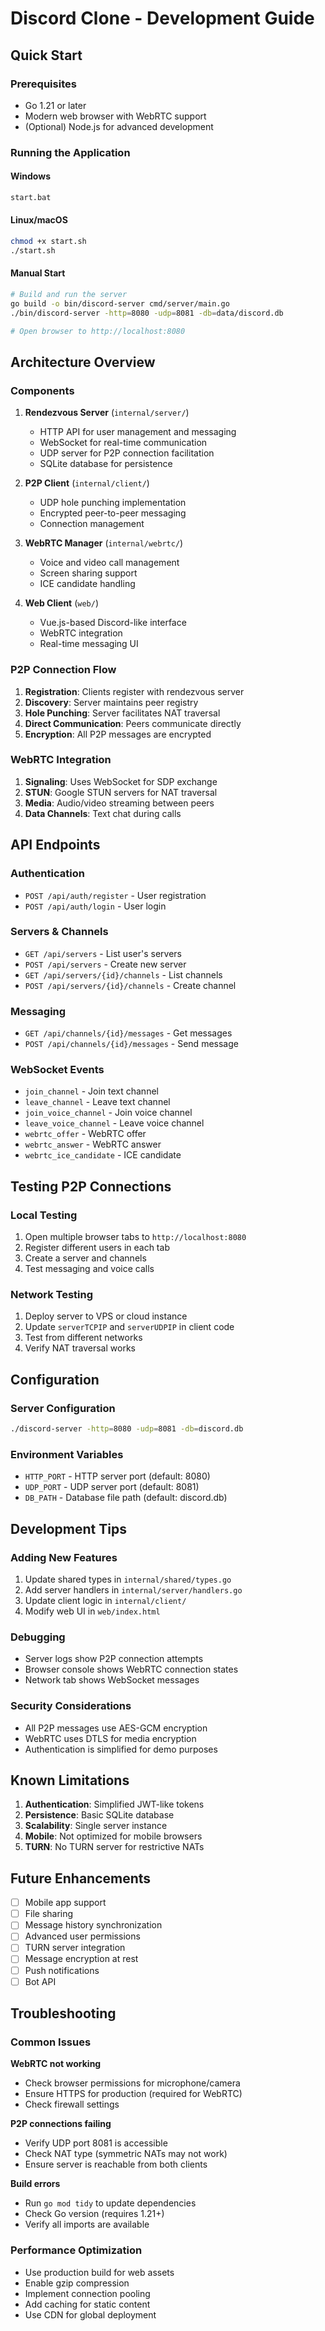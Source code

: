 # Discord Clone - Development Guide

## Quick Start

### Prerequisites
- Go 1.21 or later
- Modern web browser with WebRTC support
- (Optional) Node.js for advanced development

### Running the Application

#### Windows
```bash
start.bat
```

#### Linux/macOS
```bash
chmod +x start.sh
./start.sh
```

#### Manual Start
```bash
# Build and run the server
go build -o bin/discord-server cmd/server/main.go
./bin/discord-server -http=8080 -udp=8081 -db=data/discord.db

# Open browser to http://localhost:8080
```

## Architecture Overview

### Components

1. **Rendezvous Server** (`internal/server/`)
   - HTTP API for user management and messaging
   - WebSocket for real-time communication
   - UDP server for P2P connection facilitation
   - SQLite database for persistence

2. **P2P Client** (`internal/client/`)
   - UDP hole punching implementation
   - Encrypted peer-to-peer messaging
   - Connection management

3. **WebRTC Manager** (`internal/webrtc/`)
   - Voice and video call management
   - Screen sharing support
   - ICE candidate handling

4. **Web Client** (`web/`)
   - Vue.js-based Discord-like interface
   - WebRTC integration
   - Real-time messaging UI

### P2P Connection Flow

1. **Registration**: Clients register with rendezvous server
2. **Discovery**: Server maintains peer registry
3. **Hole Punching**: Server facilitates NAT traversal
4. **Direct Communication**: Peers communicate directly
5. **Encryption**: All P2P messages are encrypted

### WebRTC Integration

1. **Signaling**: Uses WebSocket for SDP exchange
2. **STUN**: Google STUN servers for NAT traversal
3. **Media**: Audio/video streaming between peers
4. **Data Channels**: Text chat during calls

## API Endpoints

### Authentication
- `POST /api/auth/register` - User registration
- `POST /api/auth/login` - User login

### Servers & Channels
- `GET /api/servers` - List user's servers
- `POST /api/servers` - Create new server
- `GET /api/servers/{id}/channels` - List channels
- `POST /api/servers/{id}/channels` - Create channel

### Messaging
- `GET /api/channels/{id}/messages` - Get messages
- `POST /api/channels/{id}/messages` - Send message

### WebSocket Events
- `join_channel` - Join text channel
- `leave_channel` - Leave text channel
- `join_voice_channel` - Join voice channel
- `leave_voice_channel` - Leave voice channel
- `webrtc_offer` - WebRTC offer
- `webrtc_answer` - WebRTC answer
- `webrtc_ice_candidate` - ICE candidate

## Testing P2P Connections

### Local Testing
1. Open multiple browser tabs to `http://localhost:8080`
2. Register different users in each tab
3. Create a server and channels
4. Test messaging and voice calls

### Network Testing
1. Deploy server to VPS or cloud instance
2. Update `serverTCPIP` and `serverUDPIP` in client code
3. Test from different networks
4. Verify NAT traversal works

## Configuration

### Server Configuration
```bash
./discord-server -http=8080 -udp=8081 -db=discord.db
```

### Environment Variables
- `HTTP_PORT` - HTTP server port (default: 8080)
- `UDP_PORT` - UDP server port (default: 8081)
- `DB_PATH` - Database file path (default: discord.db)

## Development Tips

### Adding New Features
1. Update shared types in `internal/shared/types.go`
2. Add server handlers in `internal/server/handlers.go`
3. Update client logic in `internal/client/`
4. Modify web UI in `web/index.html`

### Debugging
- Server logs show P2P connection attempts
- Browser console shows WebRTC connection states
- Network tab shows WebSocket messages

### Security Considerations
- All P2P messages use AES-GCM encryption
- WebRTC uses DTLS for media encryption
- Authentication is simplified for demo purposes

## Known Limitations

1. **Authentication**: Simplified JWT-like tokens
2. **Persistence**: Basic SQLite database
3. **Scalability**: Single server instance
4. **Mobile**: Not optimized for mobile browsers
5. **TURN**: No TURN server for restrictive NATs

## Future Enhancements

- [ ] Mobile app support
- [ ] File sharing
- [ ] Message history synchronization
- [ ] Advanced user permissions
- [ ] TURN server integration
- [ ] Message encryption at rest
- [ ] Push notifications
- [ ] Bot API

## Troubleshooting

### Common Issues

**WebRTC not working**
- Check browser permissions for microphone/camera
- Ensure HTTPS for production (required for WebRTC)
- Check firewall settings

**P2P connections failing**
- Verify UDP port 8081 is accessible
- Check NAT type (symmetric NATs may not work)
- Ensure server is reachable from both clients

**Build errors**
- Run `go mod tidy` to update dependencies
- Check Go version (requires 1.21+)
- Verify all imports are available

### Performance Optimization

- Use production build for web assets
- Enable gzip compression
- Implement connection pooling
- Add caching for static content
- Use CDN for global deployment

